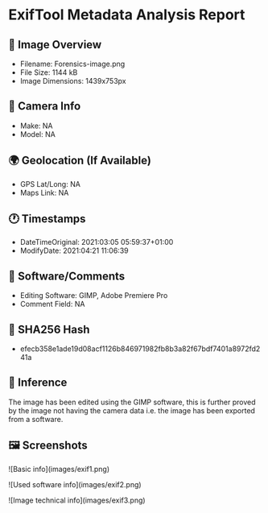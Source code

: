 # ExifTool Metadata Analysis Report

## 🔎 Image Overview

* Filename: Forensics-image.png
* File Size: 1144 kB
* Image Dimensions: 1439x753px

## 📸 Camera Info

* Make: NA
* Model: NA

## 🌍 Geolocation (If Available)

* GPS Lat/Long: NA
* Maps Link: NA

## 🕐 Timestamps

* DateTimeOriginal: 2021:03:05 05:59:37+01:00
* ModifyDate: 2021:04:21 11:06:39

## 📝 Software/Comments

* Editing Software: GIMP, Adobe Premiere Pro
* Comment Field: NA

## 🔐 SHA256 Hash

* efecb358e1ade19d08acf1126b846971982fb8b3a82f67bdf7401a8972fd241a

## 🧠 Inference

The image has been edited using the GIMP software, this is further proved by the
image not having the camera data i.e. the image has been exported from a software.

## 🖼️ Screenshots

!\[Basic info](images/exif1.png)

!\[Used software info](images/exif2.png)

!\[Image technical info](images/exif3.png)

